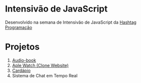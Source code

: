 # Intensivão de JavaScript
Desenvolvido na semana de Intensivão de JavaScript da [Hashtag Programação](https://www.youtube.com/@HashtagProgramacao)

# Projetos
1. [Audio-book](https://github.com/satoosan/Intensivao-JavaScript/tree/main/Aula%2001)
2. [Aple Watch (Clone Website)](https://github.com/satoosan/Intensivao-JavaScript/tree/main/Aula%2002)
3. [Cardápio](https://github.com/satoosan/Intensivao-JavaScript/tree/main/Aula%2003)
4. Sistema de Chat em Tempo Real
